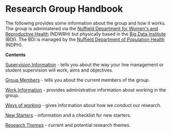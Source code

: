 # Research Group Handbook

The following provides some information about the group and how it works. The group is administered via the [Nuffield Department for Women's and Reproductive Health](https://www.wrh.ox.ac.uk/) (NDWRH) but physically based in the [Big Data Institute](https://www.bdi.ox.ac.uk/) (BDI). The BDI is managed by the [Nuffield Department of Population Health](https://www.ndph.ox.ac.uk/) (NDPH).

**Contents**

[Supervision Information](supervision.md) - tells you about the way your line management or student supervision will work, aims and objectives.

[Group Members](members.md) - tells you about the current members of the group.

[Work Information](workinginfo.md) - provides administrative information about working in the group.

[Ways of working](waysofworking.md) - gives information about how we conduct our research.

[New Starters](newstarters.md) - information and a checklist for new starters.

[Research Themes](research_projects.md) - current and potential research themes.


